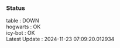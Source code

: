 ### Status


table : DOWN  
hogwarts : OK  
icy-bot : OK  
Latest Update : 2024-11-23 07:09:20.012934
